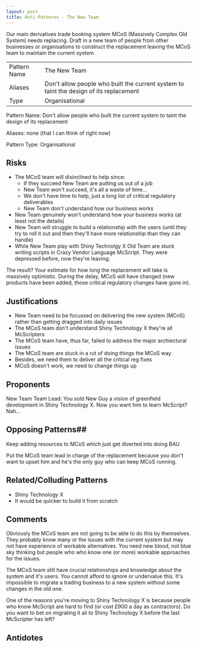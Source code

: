 ```yaml
---
layout: post
title: Anti-Patterns - The New Team
---
```


Our main derivatives trade booking system MCoS (Massively Complex Old System)
needs replacing. Draft in a new team of people from other businesses or
organisations to construct the replacement leaving the MCoS team to maintain
the current system

<table>
  <tbody>
    <tr>
      <td>Pattern Name</td>
      <td>The New Team</td>
    </tr>
    <tr>
      <td>Aliases</td>
      <td>Don't allow people who built the current system to taint the
              design of its replacement </td>
    </tr>
    <tr>
      <td>Type</td>
      <td>Organisational</td>
    </tr>
  </tbody>
</table>

Pattern Name: Don't allow people who built the current system to taint the
              design of its replacement

Aliases: none (that I can think of right now)

Pattern Type: Organisational


## Risks ##

* The MCoS team will disinclined to help since:
  - If they succeed New Team are putting us out of a job
  - New Team won't succeed, it's all a waste of time...
  - We don't have time to help, just a long list of critical regulatory
    deliverables
  - New Team don't understand how our business works
* New Team genuinely won't understand how your business works (at least not
  the details)
* New Team will struggle to build a relationship with the users (until they
  try to roll it out and then they'll have more relationship than they can
  handle)
* While New Team play with Shiny Technolgy X Old Team are stuck writing
  scripts in Crazy Vendor Language McScript. They were depressed before, now
  they're leaving.

The result? Your estimate for how long the replacement will take is massively
optimistic. During the delay, MCoS will have changed (new products have been
added, those critical regulatory changes have gone in).

## Justifications ##

* New Team need to be focussed on delivering the new system (MCnS) rather than
  getting dragged into daily issues
* The MCoS team don't understand Shiny Technology X they're all McScripters
* The MCoS team have, thus far, failed to address the major archiectural
  issues
* The MCoS team are stuck in a rut of doing things the MCoS way
* Besides, we need them to deliver all the critical reg fixes
* MCoS doesn't work, we need to change things up

## Proponents ##

New Team Team Lead: You sold New Guy a vision of greenfield development in
                    Shiny Technology X. Now you want him
                    to learn McScript?  Nah...

## Opposing Patterns##

Keep adding resources to MCoS which just get diverted into doing BAU

Put the MCoS team lead in charge of the replacement because you don't want to
upset him and he's the only guy who can keep MCoS running.


## Related/Colluding Patterns ##

* Shiny Technology X
* It would be quicker to build it from scratch


## Comments ##

Obviously the MCoS team are not going to be able to do this by themselves.
They probably know many or the issues with the current system but may not have
experience of workable alternatives. You need new blood, not blue sky thinking but people who
who know one (or more) workable approaches for the issues.


The MCoS team still have crucial relationships and knowledge about the system
and it's users. You cannot afford to ignore or undervalue this. It's
impossible to migrate a trading business to a new system without some changes
in the old one.

One of the reasons you're moving to Shiny Technology X is because people who
know McScript are hard to find (or cost £900 a day as contractors). Do you
want to bet on migrating it all to Shiny Technology X before the last
McScripter has left?

## Antidotes ##






